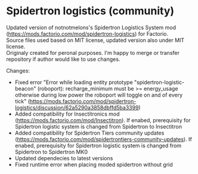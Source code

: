 # Spidertron logistics (community)
Updated version of notnotmelons's Spidertron Logistics System mod (https://mods.factorio.com/mod/spidertron-logistics) for Factorio. <br>
Source files used based on MIT license, updated version also under MIT license. <br>
Originaly created for peronal purposes. I'm happy to merge or transfer repository if author would like to use changes.

Changes:
- Fixed error "Error while loading entity prototype "spidertron-logistic-beacon" (roboport): recharge_minimum must be >= energy_usage otherwise during low power the roboport will toggle on and of every tick" (https://mods.factorio.com/mod/spidertron-logistics/discussion/62a5290a3858dbffd5ba3399)
- Added compatibility for Insectitronics mod (https://mods.factorio.com/mod/Insectitron). If enabed, prerequisity for Spidertron logistic system is changed from Spidertron to Insectitron
- Added compatibility for Spidertron Tiers community updates (https://mods.factorio.com/mod/spidertrontiers-community-updates). If enabed, prerequisity for Spidertron logistic system is changed from Spidertron to Spidertron MK0
- Updated dependecies to latest versions
- Fixed runtime error when placing moded spidertron without grid
